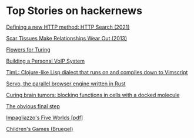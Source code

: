 # Top Stories on hackernews <br />
[Defining a new HTTP method: HTTP Search (2021)](https://httptoolkit.com/blog/http-search-method/)

[Scar Tissues Make Relationships Wear Out (2013)](https://gist.github.com/gtallen1187/27a585fcf36d6e657db2)

[Flowers for Turing](https://equalitytime.github.io/FlowersForTuring/)

[Building a Personal VoIP System](https://www.sacredheartsc.com/blog/building-a-personal-voip-system/)

[TimL: Clojure-like Lisp dialect that runs on and compiles down to Vimscript](https://github.com/tpope/timl)

[Servo, the parallel browser engine written in Rust](https://servo.org/)

[Curing brain tumors: blocking functions in cells with a docked molecule](https://medicalxpress.com/news/2023-05-major-brain-tumors-blocking-functions.html)

[The obvious final step](https://akrzemi1.wordpress.com/2023/04/23/the-obvious-final-step/)

[Impagliazzo's Five Worlds [pdf]](https://gwern.net/doc/cs/cryptography/1995-impagliazzo.pdf)

[Children's Games (Bruegel)](https://en.wikipedia.org/wiki/Children%27s_Games_(Bruegel))
